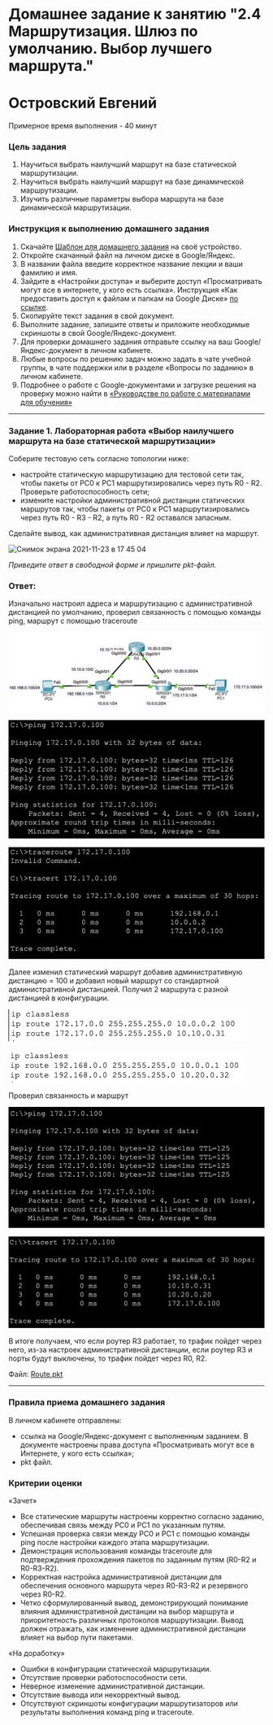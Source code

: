 # Домашнее задание к занятию "2.4	Маршрутизация. Шлюз по умолчанию.  Выбор лучшего маршрута."
# Островский Евгений

Примерное время выполнения - 40 минут

### Цель задания

1. Научиться выбрать наилучший маршрут на базе статической маршрутизации.
2. Научиться выбрать наилучший маршрут на базе динамической маршрутизации.
3. Изучить различные параметры выбора маршрута на базе динамической маршрутизации.

### Инструкция к выполнению домашнего задания

1. Скачайте [Шаблон для домашнего задания](https://u.netology.ru/backend/uploads/lms/content_assets/file/9842/%D0%A1%D0%94%D0%95%D0%9B%D0%90%D0%99%D0%A2%D0%95_%D0%9A%D0%9E%D0%9F%D0%98%D0%AE_-_%D0%A8%D0%B0%D0%B1%D0%BB%D0%BE%D0%BD_%D0%B4%D0%BB%D1%8F_%D0%B4%D0%BE%D0%BC%D0%B0%D1%88%D0%BD%D0%B5%D0%B3%D0%BE_%D0%B7%D0%B0%D0%B4%D0%B0%D0%BD%D0%B8%D1%8F_2.4._%D0%9C%D0%B0%D1%80%D1%88%D1%80%D1%83%D1%82%D0%B8%D0%B7%D0%B0%D1%86%D0%B8%D1%8F.%D0%A8%D0%BB%D1%8E%D0%B7_%D0%BF%D0%BE_%D1%83%D0%BC%D0%BE%D0%BB%D1%87%D0%B0%D0%BD%D0%B8%D1%8E_-_%D0%A4%D0%B0%D0%BC%D0%B8%D0%BB%D0%B8%D1%8F_%D0%98%D0%BC%D1%8F.docx) на своё устройство.
2. Откройте скачанный файл на личном диске в Google/Яндекс.
3. В названии файла введите корректное название лекции и ваши фамилию и имя.
4. Зайдите в «Настройки доступа» и выберите доступ «Просматривать могут все в интернете, у кого есть ссылка». Инструкция «Как предоставить доступ к файлам и папкам на Google Диске» [по ссылке](https://support.google.com/docs/answer/2494822?hl=ru&co=GENIE.Platform%3DDesktop).
5. Скопируйте текст задания в свой документ.
6. Выполните задание, запишите ответы и приложите необходимые скриншоты в свой Google/Яндекс-документ.
7. Для проверки домашнего задания отправьте ссылку на ваш Google/Яндекс-документ в личном кабинете.
8. Любые вопросы по решению задач можно задать в чате учебной группы, в чате поддержки или в разделе «Вопросы по заданию» в личном кабинете.
9. Подробнее о работе с Google-документами и загрузке решения на проверку можно найти в [«Руководстве по работе с материалами для обучения»](https://l.netology.ru/instruktsiya-po-materialami-dlya-obucheniya)

---

### Задание 1. Лабораторная работа «Выбор наилучшего маршрута на базе статической маршрутизации»

Соберите тестовую сеть согласно топологии ниже:

- настройте статическую маршрутизацию для тестовой сети так, чтобы пакеты от PC0 к PC1 маршрутизировались через путь R0 - R2. Проверьте работоспособность сети;
- измените настройки административной дистанции статических маршрутов так, чтобы пакеты от PC0 к PC1 маршрутизировались через путь R0 - R3 - R2, а путь R0 - R2 оставался запасным.
  
Сделайте вывод, как административная дистанция влияет на маршрут.

<img width="737" alt="Снимок экрана 2021-11-23 в 17 45 04" src="https://user-images.githubusercontent.com/73060384/143046501-32c03615-6ea6-4bd8-a925-5ad11234b65a.png">

*Приведите ответ в свободной форме и пришлите pkt-файл.*

### Ответ:

Изначально настроил адреса и маршрутизацию с административной дистанцией по умолчанию, проверил связанность с помощью команды ping, маршрут с помощью traceroute

![0](https://github.com/joos-ntw/rutsw-homeworks/blob/main/workshop/route0.png)

![1](https://github.com/joos-ntw/rutsw-homeworks/blob/main/workshop/route1.png)

![2](https://github.com/joos-ntw/rutsw-homeworks/blob/main/workshop/route2.png)

Далее изменил статический маршрут добавив административную дистанцию = 100 и добавил новый маршрут со стандартной административной дистанцией. Получил 2 маршрута с разной дистанцией в конфигурации.

![3](https://github.com/joos-ntw/rutsw-homeworks/blob/main/workshop/router0.png)

![4](https://github.com/joos-ntw/rutsw-homeworks/blob/main/workshop/router2.png)

Проверил связанность и маршрут

![5](https://github.com/joos-ntw/rutsw-homeworks/blob/main/workshop/route3.png)

![6](https://github.com/joos-ntw/rutsw-homeworks/blob/main/workshop/route4.png)

В итоге получаем, что если роутер R3 работает, то трафик пойдет через него, из-за настроек административной дистанции, если роутер R3 и порты будут выключены, то трафик пойдет через R0, R2.

Файл: [Route.pkt](https://github.com/joos-ntw/rutsw-homeworks/blob/main/workshop/route.pkt)

---

### Правила приема домашнего задания

В личном кабинете отправлены:
- ссылка на Google/Яндекс-документ с выполненным заданием. В документе настроены права доступа «Просматривать могут все в Интернете, у кого есть ссылка»;  
- pkt файл.

### Критерии оценки

«Зачет»
- Все статические маршруты настроены корректно согласно заданию, обеспечивая связь между PC0 и PC1 по указанным путям.
- Успешная проверка связи между PC0 и PC1 с помощью команды ping после настройки каждого этапа маршрутизации.
- Демонстрация использования команды traceroute для подтверждения прохождения пакетов по заданным путям (R0-R2 и R0-R3-R2).
- Корректная настройка административной дистанции для обеспечения основного маршрута через R0-R3-R2 и резервного через R0-R2.
- Четко сформулированный вывод, демонстрирующий понимание влияния административной дистанции на выбор маршрута и приоритетность различных протоколов маршрутизации. Вывод должен отражать, как изменение административной дистанции влияет на выбор пути пакетами.


«На доработку»
- Ошибки в конфигурации статической маршрутизации.
- Отсутствие проверки работоспособности сети.
- Неверное изменение административной дистанции.
- Отсутствие вывода или некорректный вывод.
- Отсутствуют скриншоты конфигурации маршрутизаторов или результаты выполнения команд ping и traceroute.




